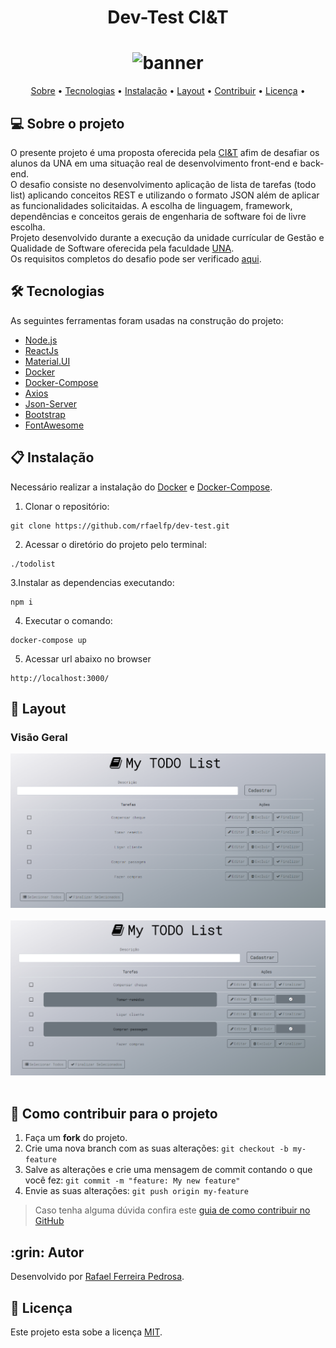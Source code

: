 <h1 align="center">Dev-Test CI&T</h1>
<h1 align="center">
<img src="https://logos-download.com/wp-content/uploads/2018/01/CIT_logo_RGB-700x280.png" alt="banner" height="180" width="450">
</h1>

<p align="center">
 <a href="#-sobre-o-projeto">Sobre</a> •
 <a href="#-tecnologias">Tecnologias</a> •
 <a href="#-instalação">Instalação</a> •
 <a href="#-layout">Layout</a> •  
 <a href="#-como-contribuir-para-o-projeto">Contribuir</a> •
 <a href="#-licença">Licença</a> •    
</p>


## 💻 Sobre o projeto
O presente projeto é uma proposta oferecida pela [CI&T](https://ciandt.com/br/pt-br/home) afim de desafiar os alunos da UNA em uma situação real de desenvolvimento front-end e back-end.<br>
O desafio consiste no desenvolvimento aplicação de lista de tarefas (todo list) aplicando conceitos REST e utilizando o formato JSON além de aplicar as funcionalidades solicitaidas.
A escolha de linguagem, framework, dependências e conceitos gerais de engenharia de software foi de livre escolha.<br>
Projeto desenvolvido durante a execução da unidade currícular de Gestão e Qualidade de Software oferecida pela faculdade [UNA](https://www.una.br/).<br>
Os requisitos completos do desafio pode ser verificado [aqui](https://github.com/dhiegobastos/dev-test).

## 🛠 Tecnologias

As seguintes ferramentas foram usadas na construção do projeto:

- [Node.js](https://nodejs.org/en/)
- [ReactJs](https://reactjs.org/)
- [Material.UI](https://material-ui.com/)
- [Docker](https://www.docker.com/)
- [Docker-Compose](https://docs.docker.com/compose/install/)
- [Axios](https://axios-http.com/)
- [Json-Server](https://www.npmjs.com/package/json-server)
- [Bootstrap](https://getbootstrap.com/)
- [FontAwesome](https://fontawesome.com/)

## 📋 Instalação

Necessário realizar a instalação do [Docker](https://www.docker.com/) e [Docker-Compose](https://docs.docker.com/compose/install/).

1. Clonar o repositório:

~~~
git clone https://github.com/rfaelfp/dev-test.git
~~~
2. Acessar o diretório do projeto pelo terminal:

~~~
./todolist
~~~
3.Instalar as dependencias executando:
~~~
npm i
~~~
4. Executar o comando:
~~~
docker-compose up
~~~
5. Acessar url abaixo no browser
~~~
http://localhost:3000/
~~~

## 🎨 Layout

### Visão Geral
<p align="center">
  <img alt="front" title="#Layout" src="images/todolist_front.png"  ><br>
&nbsp;&nbsp;
  <img alt="finish" title="#Layout" src="images/todolist_finish_button_click.png">
&nbsp;&nbsp;
</p>

## 💪 Como contribuir para o projeto

1. Faça um **fork** do projeto.
2. Crie uma nova branch com as suas alterações: `git checkout -b my-feature`
3. Salve as alterações e crie uma mensagem de commit contando o que você fez: `git commit -m "feature: My new feature"`
4. Envie as suas alterações: `git push origin my-feature`
> Caso tenha alguma dúvida confira este [guia de como contribuir no GitHub](./CONTRIBUTING.md)

<h2 id=autor>:grin: Autor</h2>

Desenvolvido por 
<a href="https://www.linkedin.com/in/rafael-ferreira-pedrosa-021b16ba/" target="_blank">Rafael Ferreira Pedrosa</a>.

## 📝 Licença

Este projeto esta sobe a licença [MIT](./LICENSE).
